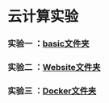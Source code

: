 #          云计算实验

### 实验一 ：[basic文件夹](https://github.com/zhengjianjian/cloud-computing/tree/master/basic)

### 实验二 ：[Website文件夹](https://github.com/zhengjianjian/cloud-computing/tree/master/Website)

### 实验三 ：[Docker文件夹](https://github.com/zhengjianjian/cloud-computing/tree/master/Docker)

